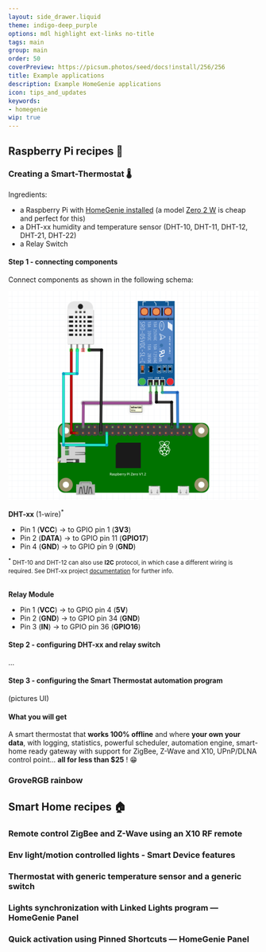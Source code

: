 ```yaml
---
layout: side_drawer.liquid
theme: indigo-deep_purple
options: mdl highlight ext-links no-title
tags: main
group: main
order: 50
coverPreview: https://picsum.photos/seed/docs!install/256/256
title: Example applications
description: Example HomeGenie applications
icon: tips_and_updates
keywords:
- homegenie
wip: true
---
```


## Raspberry Pi recipes 🍰


### Creating a Smart-Thermostat 🌡️

Ingredients:

- a Raspberry Pi with [HomeGenie installed](../getting-started) (a model [Zero 2 W](https://www.raspberrypi.com/products/raspberry-pi-zero-2-w/) is cheap and perfect for this)
- a DHT-xx humidity and temperature sensor (DHT-10, DHT-11, DHT-12, DHT-21, DHT-22)
- a Relay Switch

#### Step 1 - connecting components

Connect components as shown in the following schema:

<div class="media-container">
    <img src="images/smart_thermostat_03.png">
</div>

**DHT-xx** (1-wire)<sup>*</sup>

- Pin 1 (**VCC**)  -> to GPIO pin 1  (**3V3**)
- Pin 2 (**DATA**) -> to GPIO pin 11 (**GPIO17**) 
- Pin 4 (**GND**)  -> to GPIO pin 9  (**GND**)

<small>
    <strong><sup>*</sup></strong>
    DHT-10 and DHT-12 can also use <strong>I2C</strong> protocol, in
    which case a different wiring is required. See DHT-xx project
    <a href="https://github.com/dotnet/iot/tree/main/src/devices/Dhtxx#i2c-protocol-circuit">documentation</a>
    for further info.
</small><br><br>

**Relay Module**

- Pin 1 (**VCC**)  -> to GPIO pin 4  (**5V**)
- Pin 2 (**GND**)  -> to GPIO pin 34 (**GND**)
- Pin 3 (**IN**)   -> to GPIO pin 36 (**GPIO16**)


#### Step 2 - configuring DHT-xx and relay switch

...


#### Step 3 - configuring the Smart Thermostat automation program

(pictures UI)


#### What you will get

A smart thermostat that **works 100% offline** and where **your own your data**,
with logging, statistics, powerful scheduler, automation engine, smart-home ready
gateway with support for ZigBee, Z-Wave and X10, UPnP/DLNA control point...
**all for less than $25** !  😁



### GroveRGB rainbow



## Smart Home recipes 🏠


### Remote control ZigBee and Z-Wave using an X10 RF remote

### Env light/motion controlled lights - Smart Device features

### Thermostat with generic temperature sensor and a generic switch

### Lights synchronization with Linked Lights program &mdash; HomeGenie Panel

### Quick activation using Pinned Shortcuts &mdash; HomeGenie Panel

